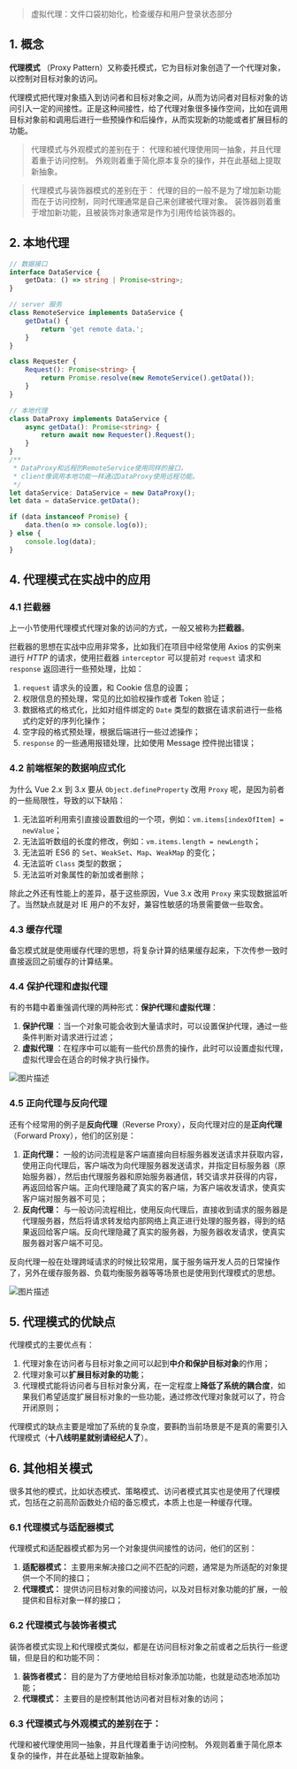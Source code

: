 > 虚拟代理：文件口袋初始化，检查缓存和用户登录状态部分
>
> 

## 1. 概念

**代理模式** （Proxy Pattern）又称委托模式，它为目标对象创造了一个代理对象，以控制对目标对象的访问。

代理模式把代理对象插入到访问者和目标对象之间，从而为访问者对目标对象的访问引入一定的间接性。正是这种间接性，给了代理对象很多操作空间，比如在调用目标对象前和调用后进行一些预操作和后操作，从而实现新的功能或者扩展目标的功能。



> 代理模式与外观模式的差别在于：
> 代理和被代理使用同一抽象，并且代理着重于访问控制。
> 外观则着重于简化原本复杂的操作，并在此基础上提取新抽象。

> 代理模式与装饰器模式的差别在于：
> 代理的目的一般不是为了增加新功能而在于访问控制，同时代理通常是自己来创建被代理对象。
> 装饰器则着重于增加新功能，且被装饰对象通常是作为引用传给装饰器的。



## 2. 本地代理

```typescript
// 数据接口
interface DataService {
    getData: () => string | Promise<string>;
}

// server 服务
class RemoteService implements DataService {
    getData() {
        return 'get remote data.';
    }
}

class Requester {
    Request(): Promise<string> {
        return Promise.resolve(new RemoteService().getData());
    }
}

// 本地代理
class DataProxy implements DataService {
    async getData(): Promise<string> {
        return await new Requester().Request();
    }
}
/**
 * DataProxy和远程的RemoteService使用同样的接口，
 * client像调用本地功能一样通过DataProxy使用远程功能。
 */
let dataService: DataService = new DataProxy();
let data = dataService.getData();

if (data instanceof Promise) {
    data.then(o => console.log(o));
} else {
    console.log(data);
}
```





## 4. 代理模式在实战中的应用

### 4.1 拦截器

上一小节使用代理模式代理对象的访问的方式，一般又被称为**拦截器**。

拦截器的思想在实战中应用非常多，比如我们在项目中经常使用 Axios 的实例来进行 *HTTP* 的请求，使用拦截器 `interceptor` 可以提前对 `request` 请求和 `response` 返回进行一些预处理，比如：

1. `request` 请求头的设置，和 Cookie 信息的设置；
2. 权限信息的预处理，常见的比如验权操作或者 Token 验证；
3. 数据格式的格式化，比如对组件绑定的 `Date` 类型的数据在请求前进行一些格式约定好的序列化操作；
4. 空字段的格式预处理，根据后端进行一些过滤操作；
5. `response` 的一些通用报错处理，比如使用 Message 控件抛出错误；



### 4.2 前端框架的数据响应式化

为什么 Vue 2.x 到 3.x 要从 `Object.defineProperty` 改用 `Proxy` 呢，是因为前者的一些局限性，导致的以下缺陷：

1. 无法监听利用索引直接设置数组的一个项，例如：`vm.items[indexOfItem] = newValue`；
2. 无法监听数组的长度的修改，例如：`vm.items.length = newLength`；
3. 无法监听 ES6 的 `Set`、`WeakSet`、`Map`、`WeakMap` 的变化；
4. 无法监听 `Class` 类型的数据；
5. 无法监听对象属性的新加或者删除；

除此之外还有性能上的差异，基于这些原因，Vue 3.x 改用 `Proxy` 来实现数据监听了。当然缺点就是对 IE 用户的不友好，兼容性敏感的场景需要做一些取舍。



### 4.3 缓存代理

备忘模式就是使用缓存代理的思想，将复杂计算的结果缓存起来，下次传参一致时直接返回之前缓存的计算结果。



### 4.4 保护代理和虚拟代理

有的书籍中着重强调代理的两种形式：**保护代理**和**虚拟代理**：

1. **保护代理** ：当一个对象可能会收到大量请求时，可以设置保护代理，通过一些条件判断对请求进行过滤；
2. **虚拟代理** ：在程序中可以能有一些代价昂贵的操作，此时可以设置虚拟代理，虚拟代理会在适合的时候才执行操作。

![图片描述](https://img1.sycdn.imooc.com/5d1322290001ebb707260192.gif)



### 4.5 正向代理与反向代理

还有个经常用的例子是**反向代理**（Reverse Proxy），反向代理对应的是**正向代理**（Forward Proxy），他们的区别是：

1. **正向代理：** 一般的访问流程是客户端直接向目标服务器发送请求并获取内容，使用正向代理后，客户端改为向代理服务器发送请求，并指定目标服务器（原始服务器），然后由代理服务器和原始服务器通信，转交请求并获得的内容，再返回给客户端。正向代理隐藏了真实的客户端，为客户端收发请求，使真实客户端对服务器不可见；
2. **反向代理：** 与一般访问流程相比，使用反向代理后，直接收到请求的服务器是代理服务器，然后将请求转发给内部网络上真正进行处理的服务器，得到的结果返回给客户端。反向代理隐藏了真实的服务器，为服务器收发请求，使真实服务器对客户端不可见。

反向代理一般在处理跨域请求的时候比较常用，属于服务端开发人员的日常操作了，另外在缓存服务器、负载均衡服务器等等场景也是使用到代理模式的思想。



![图片描述](https://img1.sycdn.imooc.com/5d1322580001157509240996.png)



## 5. 代理模式的优缺点

代理模式的主要优点有：

1. 代理对象在访问者与目标对象之间可以起到**中介和保护目标对象**的作用；
2. 代理对象可以**扩展目标对象的功能**；
3. 代理模式能将访问者与目标对象分离，在一定程度上**降低了系统的耦合度**，如果我们希望适度扩展目标对象的一些功能，通过修改代理对象就可以了，符合开闭原则；

代理模式的缺点主要是增加了系统的复杂度，要斟酌当前场景是不是真的需要引入代理模式（**十八线明星就别请经纪人了**）。



## 6. 其他相关模式

很多其他的模式，比如状态模式、策略模式、访问者模式其实也是使用了代理模式，包括在之前高阶函数处介绍的备忘模式，本质上也是一种缓存代理。



### 6.1 代理模式与适配器模式

代理模式和适配器模式都为另一个对象提供间接性的访问，他们的区别：

1. **适配器模式：** 主要用来解决接口之间不匹配的问题，通常是为所适配的对象提供一个不同的接口；
2. **代理模式：** 提供访问目标对象的间接访问，以及对目标对象功能的扩展，一般提供和目标对象一样的接口；



### 6.2 代理模式与装饰者模式

装饰者模式实现上和代理模式类似，都是在访问目标对象之前或者之后执行一些逻辑，但是目的和功能不同：

1. **装饰者模式：** 目的是为了方便地给目标对象添加功能，也就是动态地添加功能；
2. **代理模式：** 主要目的是控制其他访问者对目标对象的访问；



### 6.3 代理模式与外观模式的差别在于：
代理和被代理使用同一抽象，并且代理着重于访问控制。
外观则着重于简化原本复杂的操作，并在此基础上提取新抽象。